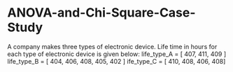 # ANOVA-and-Chi-Square-Case-Study
A company makes three types of electronic device. Life time in hours for each type of electronic device is given below:  life_type_A = [ 407, 411, 409 ] life_type_B = [ 404, 406, 408, 405, 402 ] ife_type_C = [ 410, 408, 406, 408]
